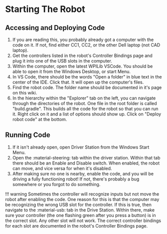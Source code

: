 # Starting The Robot

## Accessing and Deploying Code
1. If you are reading this, you probably already got a computer with the code on it. If not, find either CC1, CC2, or the other Dell laptop (not CAD laptop).
2. Get the controllers listed in the robot's Controller Bindings page and plug it into one of the USB slots in the computer.
3. Within the computer, open the latest WPILib VSCode. You should be able to open it from the Windows Desktop, or start Menu.
4. In VS Code, there should be the words "Open a folder" in blue text in the center of the IDE. Click that. It will open up the computer's files.
5. Find the robot code. The folder name should be documented in it's page on this wiki.
6. In the hierarchy within the "Explorer" tab on the left, you can navigate through the directories of the robot. One file in the root folder is called "build.gradle". This builds all the code for the robot so that you can run it. Right click on it and a list of options should show up. Click on "Deploy robot code" at the bottom. 

## Running Code
1. If it isn't already open, open Driver Station from the Windows Start Menu.
2. Open the :material-steering: tab within the driver station. Within that tab there should be an Enable and Disable switch. When enabled, the robot can move, and vice versa for when it's disabled. 
3. After making sure no one is nearby, enable the code, and you will be driving a fully functioning robot! If not, there's probably a bug somewhere or you forgot to do something.

!!! warning
    Sometimes the controller will recognize inputs but not move the robot after enabling the code. One reason for this is that the computer may be recognizing the wrong USB slot for the controller. If this is true, then navigate to the :material-usb: tab in the Drive Station. Within there, make sure your controller (the one flashing green after you press a button) is in the correct slot. Any other slot will not work. The correct controller bindings for each slot are documented in the robot's Controller Bindings page.



